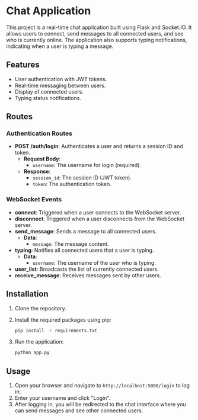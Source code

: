 # Chat Application

This project is a real-time chat application built using Flask and Socket.IO. It allows users to connect, send messages to all connected users, and see who is currently online. The application also supports typing notifications, indicating when a user is typing a message.

## Features

- User authentication with JWT tokens.
- Real-time messaging between users.
- Display of connected users.
- Typing status notifications.

## Routes

### Authentication Routes

- **POST /auth/login**: Authenticates a user and returns a session ID and token.
  - **Request Body**:
    - `username`: The username for login (required).
  - **Response**:
    - `session_id`: The session ID (JWT token).
    - `token`: The authentication token.

### WebSocket Events

- **connect**: Triggered when a user connects to the WebSocket server.
- **disconnect**: Triggered when a user disconnects from the WebSocket server.
- **send_message**: Sends a message to all connected users.
  - **Data**:
    - `message`: The message content.
- **typing**: Notifies all connected users that a user is typing.
  - **Data**:
    - `username`: The username of the user who is typing.
- **user_list**: Broadcasts the list of currently connected users.
- **receive_message**: Receives messages sent by other users.

## Installation

1. Clone the repository.
2. Install the required packages using pip:

   ```sh
   pip install -r requirements.txt
   ```

3. Run the application:

   ```sh
   python app.py
   ```

## Usage

1. Open your browser and navigate to `http://localhost:5000/login` to log in.
2. Enter your username and click "Login".
3. After logging in, you will be redirected to the chat interface where you can send messages and see other connected users.
